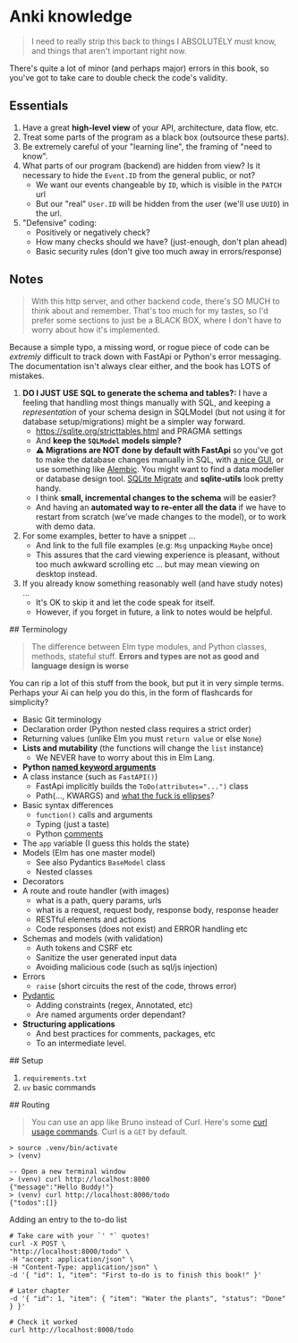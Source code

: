 # Anki knowledge

> I need to really strip this back to things I ABSOLUTELY must know,
> and things that aren't important right now.

There's quite a lot of minor (and perhaps major) errors in this book, so you've got to take care to double check the code's validity.

## Essentials

1. Have a great **high-level view** of your API, architecture, data flow, etc.
2. Treat some parts of the program as a black box (outsource these parts).
3. Be extremely careful of your "learning line", the framing of "need to know".
4. What parts of our program (backend) are hidden from view? Is it necessary to
   hide the `Event.ID` from the general public, or not?
    - We want our events changeable by `ID`, which is visible in the `PATCH` url
    - But our "real" `User.ID` will be hidden from the user (we'll use `UUID`)
      in the url.
5. "Defensive" coding:
    - Positively or negatively check?
    - How many checks should we have? (just-enough, don't plan ahead)
    - Basic security rules (don't give too much away in errors/response)

## Notes

> With this http server, and other backend code, there's SO MUCH to think about
> and remember. That's too much for my tastes, so I'd prefer some sections to
> just be a BLACK BOX, where I don't have to worry about how it's implemented.

Because a simple typo, a missing word, or rogue piece of code can be _extremly_
difficult to track down with FastApi or Python's error messaging. The documentation
isn't always clear either, and the book has LOTS of mistakes.

1. **DO I JUST USE SQL to generate the schema and tables?:** I have a feeling that handling most things manually with SQL, and keeping a _representation_ of your schema design in SQLModel (but not using it for database setup/migrations) might be a simpler way forward.
    - https://sqlite.org/stricttables.html and PRAGMA settings
    - And **keep the `SQLModel` models simple?**
    - **⚠️ Migrations are NOT done by default with FastApi** so you've got to make the database changes manually in SQL, with [a nice GUI](https://sqlitebrowser.org/), or use something like [Alembic](https://alembic.sqlalchemy.org/en/latest/). You might want to find a data modeller or database design tool. [SQLite Migrate](https://github.com/simonw/sqlite-migrate) and **sqlite-utils** look pretty handy.
    - I think **small, incremental changes to the schema** will be easier?
    - And having an **automated way to re-enter all the data** if we have to restart from scratch (we've made changes to the model), or to work with demo data.
2. For some examples, better to have a snippet ...
    - And link to the full file examples (e.g: `Msg` unpacking `Maybe` once)
    - This assures that the card viewing experience is pleasant, without too much awkward scrolling etc ... but may mean viewing on desktop instead.
2. If you already know something reasonably well (and have study notes) ...
    - It's OK to skip it and let the code speak for itself.
    - However, if you forget in future, a link to notes would be helpful.


## Terminology

> The difference between Elm type modules,
> and Python classes, methods, stateful stuff.
> **Errors and types are not as good and language design is worse**

You can rip a lot of this stuff from the book, but put it in very simple terms. Perhaps your Ai can help you do this, in the form of flashcards for simplicity?

- Basic Git terminology
- Declaration order (Python nested class requires a strict order)
- Returning values (unlike Elm you must `return value` or else `None`)
- **Lists and mutability** (the functions will change the `list` instance)
    - We NEVER have to worry about this in Elm Lang.
- **Python [named keyword arguments](https://treyhunner.com/2018/04/keyword-arguments-in-python/)**
- A class instance (such as `FastAPI()`)
    - FastApi implicitly builds the `ToDo(attributes="...")` class
    - Path(..., KWARGS) and [what the fuck is ellipses](https://tinyurl.com/pydantic-wtf-is-elipsis)?
- Basic syntax differences
    - `function()` calls and arguments
    - Typing (just a taste)
    - Python [comments](https://realpython.com/python-comments-guide/)
- The `app` variable (I guess this holds the state)
- Models (Elm has one master model)
    - See also Pydantics `BaseModel` class
    - Nested classes
- Decorators
- A route and route handler (with images)
    - what is a path, query params, urls
    - what is a request, request body, response body, response header
    - RESTful elements and actions
    - Code responses (does not exist) and ERROR handling etc
- Schemas and models (with validation)
    - Auth tokens and CSRF etc
    - Sanitize the user generated input data
    - Avoiding malicious code (such as sql/js injection)
- Errors
    - `raise` (short circuits the rest of the code, throws error)
- [Pydantic](https://medium.com/@marcnealer/a-practical-guide-to-using-pydantic-8aafa7feebf6)
    - Adding constraints (regex, Annotated, etc)
    - Are named arguments order dependant?
- **Structuring applications**
    - And best practices for comments, packages, etc
    - To an intermediate level.


## Setup

1. `requirements.txt`
2. `uv` basic commands

## Routing

> You can use an app like Bruno instead of Curl.
> Here's some [curl usage commands](https://gist.github.com/subfuzion/08c5d85437d5d4f00e58#curl-usage).
> Curl is a `GET` by default.

```terminal
> source .venv/bin/activate
> (venv)

-- Open a new terminal window
> (venv) curl http://localhost:8000
{"message":"Hello Buddy!"}
> (venv) curl http://localhost:8000/todo
{"todos":[]}
```

Adding an entry to the to-do list

```terminal
# Take care with your `' "` quotes!
curl -X POST \
"http://localhost:8000/todo" \
-H "accept: application/json" \
-H "Content-Type: application/json" \
-d '{ "id": 1, "item": "First to-do is to finish this book!" }'

# Later chapter
-d '{ "id": 1, "item": { "item": "Water the plants", "status": "Done" } }'

# Check it worked
curl http://localhost:8000/todo
``` 
